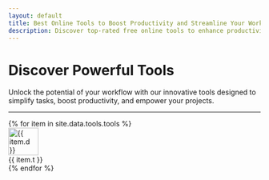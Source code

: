 ```yaml
---
layout: default
title: Best Online Tools to Boost Productivity and Streamline Your Workflow
description: Discover top-rated free online tools to enhance productivity, simplify tasks, and optimize your workflow. Explore the best digital solutions for professionals, students, and businesses to achieve more in less time.
---
```


<div class="container py-5">
  <div class="row align-items-center">
    <div class="col-md-8 mx-auto text-center">
      <h1 class="display-4 fw-bold">Discover Powerful Tools</h1>
      <p class="lead fw-normal text-muted mt-3">
        Unlock the potential of your workflow with our innovative tools designed to simplify tasks, boost productivity, and empower your projects.
      </p>
    </div>
  </div>
   <hr class="mt-5"/>
</div>


<div id="tools_container" class="container my-4">
 <div class="row row-cols-1 row-cols-sm-2 row-cols-md-4 g-4">
    {% for item in site.data.tools.tools %}
      <div class="col">
        <a class="row d-flex" href="{{ item.l }}">
            <div class="col-3 icon">
                <img width="60" height="100%" src="{{ item.i }}" alt="{{ item.d }}">
            </div>
            <div class="col-9 title">
                <span class="lead fw-normal text-dark">{{ item.t }}</span>
            </div>
        </a>
        </div>
    {% endfor %}
  </div>
</div>

<style>
#tools_container .title,
#tools_container .icon
{
    display:flex ! important;
    align-items:center ! important;
}
a{
    text-decoration:none ! important;
}
</style>